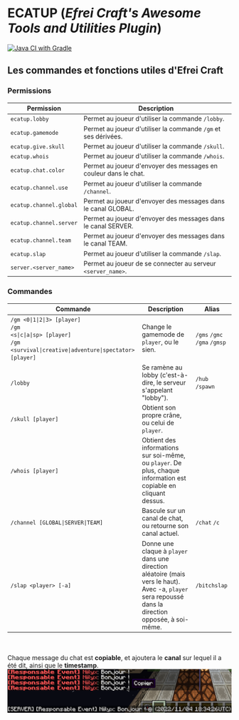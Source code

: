 # ECATUP (_Efrei Craft's Awesome Tools and Utilities Plugin_)

[![Java CI with Gradle](https://github.com/efrei-craft/ECATUP/actions/workflows/gradle.yml/badge.svg)](https://github.com/efrei-craft/ECATUP/actions/workflows/gradle.yml)

## Les commandes et fonctions utiles d'Efrei Craft

### Permissions

| Permission              | Description                                                      |
|-------------------------|------------------------------------------------------------------|
| `ecatup.lobby`          | Permet au joueur d'utiliser la commande `/lobby`.                |
| `ecatup.gamemode`       | Permet au joueur d'utiliser la commande `/gm` et ses dérivées.   |
| `ecatup.give.skull`     | Permet au joueur d'utiliser la commande `/skull`.                |
| `ecatup.whois`          | Permet au joueur d'utiliser la commande `/whois`.                |
| `ecatup.chat.color`     | Permet au joueur d'envoyer des messages en couleur dans le chat. |
| `ecatup.channel.use`    | Permet au joueur d'utiliser la commande `/channel`.              |
| `ecatup.channel.global` | Permet au joueur d'envoyer des messages dans le canal GLOBAL.    |
| `ecatup.channel.server` | Permet au joueur d'envoyer des messages dans le canal SERVER.    |
| `ecatup.channel.team`   | Permet au joueur d'envoyer des messages dans le canal TEAM.      |
| `ecatup.slap`           | Permet au joueur d'utiliser la commande `/slap`.                 |
| `server.<server_name>`  | Permet au joueur de se connecter au serveur `<server_name>`.     |

### Commandes
| Commande                                                                                                                                                                                        | Description                                                                                                                                              | Alias                        |
|-------------------------------------------------------------------------------------------------------------------------------------------------------------------------------------------------|----------------------------------------------------------------------------------------------------------------------------------------------------------|------------------------------|
| <code>/gm <0&#124;1&#124;2&#124;3> [player]</code><br/><code>/gm <s&#124;c&#124;a&#124;sp> [player]</code><br/><code>/gm <survival&#124;creative&#124;adventure&#124;spectator> [player]</code> | Change le gamemode de `player`, ou le sien.                                                                                                              | `/gms` `/gmc` `/gma` `/gmsp` |
| `/lobby`                                                                                                                                                                                        | Se ramène au lobby (c'est-à-dire, le serveur s'appelant "lobby").                                                                                        | `/hub` `/spawn`              |
| `/skull [player]`                                                                                                                                                                               | Obtient son propre crâne, ou celui de `player`.                                                                                                          |                              |
| `/whois [player]`                                                                                                                                                                               | Obtient des informations sur soi-même, ou `player`. De plus, chaque information est copiable en cliquant dessus.                                         |                              |
| <code>/channel [GLOBAL&#124;SERVER&#124;TEAM]</code>                                                                                                                                            | Bascule sur un canal de chat, ou retourne son canal actuel.                                                                                              | `/chat` `/c`                 |
| `/slap <player> [-a]`                                                                                                                                                                           | Donne une claque à `player` dans une direction aléatoire (mais vers le haut).</br>Avec -a, `player` sera repoussé dans la direction opposée, à soi-même. | `/bitchslap`                 |

\
\
Chaque message du chat est **copiable**, et ajoutera le **canal** sur lequel il a été dit, ainsi que le **timestamp**.
![Exemple](exemple1.png)